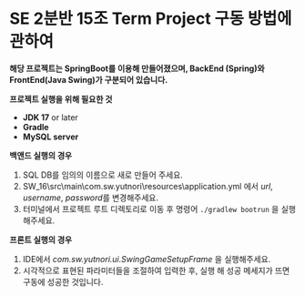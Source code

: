 # SE 2분반 15조 Term Project 구동 방법에 관하여

**해당 프로젝트는 SpringBoot를 이용해 만들어졌으며, BackEnd (Spring)와 FrontEnd(Java Swing)가 구분되어 있습니다.**

**프로젝트 실행을 위해 필요한 것**
- **JDK 17** or later
- **Gradle**
- **MySQL server**

**백앤드 실행의 경우**
1. SQL DB를 임의의 이름으로 새로 만들어 주세요.
2. SW_16\src\main\com.sw.yutnori\resources\application.yml 에서 *url*, *username*, *password*를 변경해주세요.
3. 터미널에서 프로젝트 루트 디렉토리로 이동 후 명령어 ```./gradlew bootrun``` 을 실행해주세요.

**프론트 실행의 경우**
1. IDE에서 *com.sw.yutnori.ui.SwingGameSetupFrame* 을 실행해주세요.
2. 시각적으로 표현된 파라미터들을 조절하여 입력한 후, 실행 해 성공 메세지가 뜨면 구동에 성공한 것입니다.
